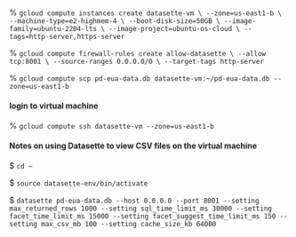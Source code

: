 ####

% ```
gcloud compute instances create datasette-vm \
    --zone=us-east1-b \
    --machine-type=e2-highmem-4 \
    --boot-disk-size=50GB \
    --image-family=ubuntu-2204-lts \
    --image-project=ubuntu-os-cloud \
    --tags=http-server,https-server
    ```

% ```gcloud compute firewall-rules create allow-datasette \
    --allow tcp:8001 \
    --source-ranges 0.0.0.0/0 \
    --target-tags http-server```
    
% `gcloud compute scp pd-eua-data.db datasette-vm:~/pd-eua-data.db --zone=us-east1-b`

#### login to virtual machine
% `gcloud compute ssh datasette-vm --zone=us-east1-b`

#### Notes on using Datasette to view CSV files on the virtual machine



$ ```cd ~```

$ ```source datasette-env/bin/activate```

$ ```datasette pd-eua-data.db --host 0.0.0.0 --port 8001 --setting max_returned_rows 1000 --setting sql_time_limit_ms 30000 --setting facet_time_limit_ms 15000 --setting facet_suggest_time_limit_ms 150 --setting max_csv_mb 100 --setting cache_size_kb 64000```
